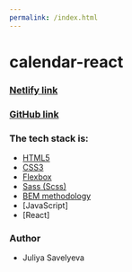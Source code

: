 ```yaml
---
permalink: /index.html
---
```


# calendar-react

### [Netlify link](https://optimistic-kirch-995ed8.netlify.app/)
### [GitHub link](https://juliyasavelyeva.github.io/calendar-react/)

### The tech stack is:

- [HTML5](https://en.wikipedia.org/wiki/HTML5)
- [CSS3](https://en.wikipedia.org/wiki/Cascading_Style_Sheets)
- [Flexbox](https://en.wikipedia.org/wiki/CSS_Flexible_Box_Layout)
- [Sass (Scss)](https://sass-lang.com/)
- [BEM methodology](https://en.bem.info/methodology/)
- [JavaScript]
- [React]

### Author

- Juliya Savelyeva
